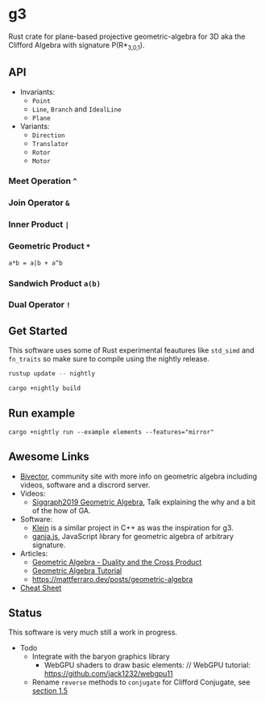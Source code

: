# g3

Rust crate for plane-based projective geometric-algebra for 3D aka the Clifford Algebra with signature P(R*<sub>3,0,1</sub>).


## API

* Invariants:
  * `Point`
  * `Line`, `Branch` and `IdealLine`
  * `Plane`
* Variants:
  * `Direction`
  * `Translator`
  * `Rotor`
  * `Motor`

### Meet Operation `^`

### Join Operator `&`

### Inner Product `|`

### Geometric Product `*`

`a*b = a|b + a^b`

### Sandwich Product `a(b)`

### Dual Operator `!`

## Get Started

This software uses some of Rust experimental feautures like `std_simd` and `fn_traits` so make sure to compile using the nightly release.

```bash
rustup update -- nightly
```

```bash
cargo +nightly build
```


## Run example


```
cargo +nightly run --example elements --features="mirror"
```

## Awesome Links

* [Bivector](https://bivector.net/), community site with more info on geometric algebra including videos, software and a discrord server.
* Videos:
  * [Siggraph2019 Geometric Algebra](https://www.youtube.com/watch?v=tX4H_ctggYo), Talk explaining the why and a bit of the how of GA.
* Software:
  * [Klein](https://www.jeremyong.com/klein/) is a similar project in C++ as was the inspiration for g3.
  * [ganja.js](https://github.com/enkimute/ganja.js), JavaScript library for geometric algebra of arbitrary signature.
* Articles:
  * [Geometric Algebra - Duality and the Cross Product](https://www.youtube.com/watch?v=RAcyVrMNV5s)
  * [Geometric Algebra Tutorial](https://geometricalgebratutorial.com)
  * https://mattferraro.dev/posts/geometric-algebra
* [Cheat Sheet](https://enki.ws/ganja.js/examples/coffeeshop.html#V3k2baxG2&fullscreen)

## Status

This software is very much still a work in progress.

* Todo
  * Integrate with the baryon graphics library
    * WebGPU shaders to draw basic elements: // WebGPU tutorial: https://github.com/jack1232/webgpu11
  * Rename `reverse` methods to `conjugate` for Clifford Conjugate, see [section 1.5](https://observablehq.com/@enkimute/glu-lookat-in-3d-pga)
